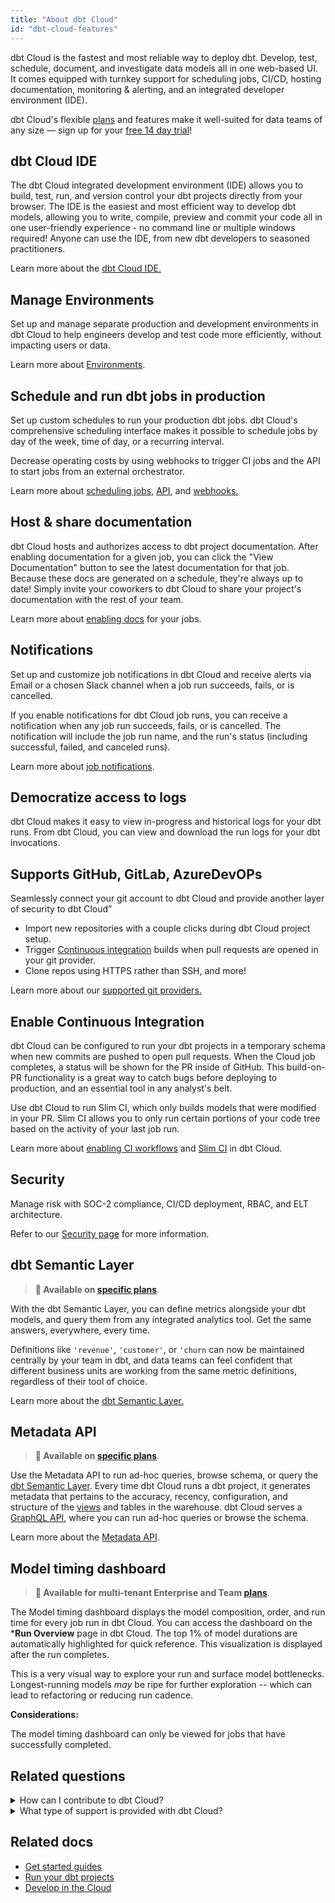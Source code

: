 ```yaml
---
title: "About dbt Cloud"
id: "dbt-cloud-features"
---
```


dbt Cloud is the fastest and most reliable way to deploy dbt. Develop, test, schedule, document, and investigate data models all in one web-based UI. It comes equipped with turnkey support for scheduling jobs, CI/CD, hosting documentation, monitoring & alerting, and an integrated developer environment (IDE). 

dbt Cloud's flexible [plans](https://www.getdbt.com/pricing/) and features make it well-suited for data teams of any size &mdash; sign up for your [free 14 day trial](https://www.getdbt.com/signup/)!

## dbt Cloud IDE

The dbt Cloud integrated development environment (IDE) allows you to build, test, run, and version control your dbt projects directly from your browser. The IDE is the easiest and most efficient way to develop dbt models, allowing you to write, compile, preview and commit your code all in one user-friendly experience - no command line or multiple windows required! Anyone can use the IDE, from new dbt developers to seasoned practitioners.

Learn more about the [dbt Cloud IDE.](/docs/get-started/develop-in-the-cloud)

<Lightbox src="/img/docs/dbt-cloud/cloud-ide/cloud-ide-new.jpg" title="dbt Cloud IDE"/>

## Manage Environments
Set up and manage separate production and development environments in dbt Cloud to help engineers develop and test code more efficiently, without impacting users or data. 

Learn more about [Environments](/docs/collaborate/environments).


## Schedule and run dbt jobs in production

Set up custom schedules to run your production dbt jobs. dbt Cloud's comprehensive scheduling interface makes it possible to schedule jobs by day of the week, time of day, or a recurring interval. 

Decrease operating costs by using webhooks to trigger CI jobs and the API to start jobs from an external orchestrator.

Learn more about [scheduling jobs](/docs/get-started/getting-started/building-your-first-project/schedule-a-job), [API](/docs/dbt-cloud-apis/overview), and [webhooks.](/docs/deploy/cloud-ci-job#using-a-webhook-trigger) 

<Lightbox src="/img/docs/dbt-cloud/overview-job-schedule.gif" title="Scheduling jobs with dbt Cloud"/>

## Host & share documentation

dbt Cloud hosts and authorizes access to dbt project documentation. After enabling documentation for a given job, you can click the "View Documentation" button to see the latest documentation for that job. Because these docs are generated on a schedule, they're always up to date! Simply invite your coworkers to dbt Cloud to share your project's documentation with the rest of your team. 

Learn more about [enabling docs](/docs/collaborate/build-and-view-your-docs) for your jobs.

<Lightbox src="/img/docs/dbt-cloud/using-dbt-cloud/viewing-docs.gif" title="Viewing documentation in dbt Cloud"/>

## Notifications

Set up and customize job notifications in dbt Cloud and receive alerts via Email or a chosen Slack channel when a job run succeeds, fails, or is cancelled.

If you enable notifications for dbt Cloud job runs, you can receive a notification when any job run succeeds, fails, or is cancelled. The notification will include the job run name, and the run's status (including successful, failed, and canceled runs). 

Learn more about [job notifications](/docs/deploy/job-notifications).

## Democratize access to logs

dbt Cloud makes it easy to view in-progress and historical logs for your dbt runs. From dbt Cloud, you can view and download the run logs for your dbt invocations. 

<Lightbox src="/img/docs/dbt-cloud/dbt-run-logs.png" title="Viewing logs for a dbt run"/>

## Supports GitHub, GitLab, AzureDevOPs

Seamlessly connect your git account to dbt Cloud and provide another layer of security to dbt Cloud”

- Import new repositories with a couple clicks during dbt Cloud project setup.
- Trigger [Continuous integration](/docs/deploy/cloud-ci-job) builds when pull requests are opened in your git provider.
- Clone repos using HTTPS rather than SSH, and more!

Learn more about our [supported git providers.](/docs/collaborate/git/connect-github)

## Enable Continuous Integration

dbt Cloud can be configured to run your dbt projects in a temporary schema when new commits are pushed to open pull requests. When the Cloud job completes, a status will be shown for the PR inside of GitHub. This build-on-PR functionality is a great way to catch bugs before deploying to production, and an essential tool in any analyst's belt. 

Use dbt Cloud to run Slim CI, which only builds models that were modified in your PR. Slim CI allows you to only run certain portions of your code tree based on the activity of your last job run.

Learn more about [enabling CI workflows](/docs/deploy/cloud-ci-job) and [Slim CI](/docs/deploy/cloud-ci-job#understanding-dbt-cloud-slim-ci) in dbt Cloud.

<Lightbox src="/img/docs/dbt-cloud/813b88c-Screen_Shot_2019-02-08_at_4.54.41_PM.png" title=""/>

## Security

Manage risk with SOC-2 compliance, CI/CD deployment, RBAC, and ELT architecture. 

Refer to our [Security page](https://www.getdbt.com/security/) for more information.

## dbt Semantic Layer
>**📌 Available on [specific plans](https://www.getdbt.com/pricing/)**.


With the dbt Semantic Layer, you can define metrics alongside your dbt models, and query them from any integrated analytics tool. Get the same answers, everywhere, every time.

Definitions like `'revenue'`, `'customer'`, or `'churn` can now be maintained centrally by your team in dbt, and data teams can feel confident that different business units are working from the same metric definitions, regardless of their tool of choice.

Learn more about the [dbt Semantic Layer.](/docs/use-dbt-semantic-layer/dbt-semantic-layer) 

## Metadata API

>**📌 Available on [specific plans](https://www.getdbt.com/pricing/)**.

Use the Metadata API to run ad-hoc queries, browse schema, or query the [dbt Semantic Layer](/docs/use-dbt-semantic-layer/quickstart-semantic-layer). Every time dbt Cloud runs a dbt project, it generates metadata that pertains to the accuracy, recency, configuration, and structure of the [views](https://docs.getdbt.com/terms/view) and tables in the warehouse. dbt Cloud serves a [GraphQL API](https://metadata.cloud.getdbt.com/graphiql), where you can run ad-hoc queries or browse the schema. 

Learn more about the [Metadata API](/docs/dbt-cloud-apis/metadata-api).

## Model timing dashboard

>**📌 Available for multi-tenant Enterprise and Team [plans](https://www.getdbt.com/pricing/)**.

The Model timing dashboard displays the model composition, order, and run time for every job run in dbt Cloud. You can access the dashboard on the ***Run Overview** page in dbt Cloud. The top 1% of model durations are automatically highlighted for quick reference. This visualization is displayed after the run completes.

This is a very visual way to explore your run and surface model bottlenecks. Longest-running models *may* be ripe for further exploration -- which can lead to refactoring or reducing run cadence.

**Considerations:**

The model timing dashboard can only be viewed for jobs that have successfully completed.

<Lightbox src="/img/docs/dbt-cloud/Model-timing-tab.png" title="Model timing tab"/>


## Related questions

<details>
  <summary>How can I contribute to dbt Cloud?</summary>
  <div>
    <div>Anyone can contribute to the dbt project. And whether it's a dbt package, a plugin, dbt-core, or this documentation site, contributing to the open source code that supports the dbt ecosystem is a great way to level yourself up as a developer, and give back to the community. See <a href="https://docs.getdbt.com/community/resources/oss-expectations">Contributing</a> for details on what to expect when contributing to the dbt open source software (OSS). </div>
  </div>
</details>
<details>
  <summary>What type of support is provided with dbt Cloud?</summary>
  <div>
    <div>The global dbt Support team is available to dbt Cloud customers by email or in-product live chat. Developer and Team accounts offer 24x5 support, while Enterprise customers have priority access and options for custom coverage. <br></br><br></br>Additionally, Enterprise plan customers receive implementation assistance, dedicated account management, and a dbt Labs Security and Legal review. <br></br><br></br> If you have project-related or modeling questions, review <a href="https://docs.getdbt.com/docs/dbt-cloud/cloud-dbt-cloud-support">our Support page</a> or <a href="http://getdbt.slack.com/">dbt Community Slack</a> to get help as well. </div>
  </div>
</details>


## Related docs

- [Get started guides](/docs/get-started/getting-started/set-up-dbt-cloud)
- [Run your dbt projects](/docs/get-started/run-your-dbt-projects)
- [Develop in the Cloud](/docs/get-started/develop-in-the-cloud)
